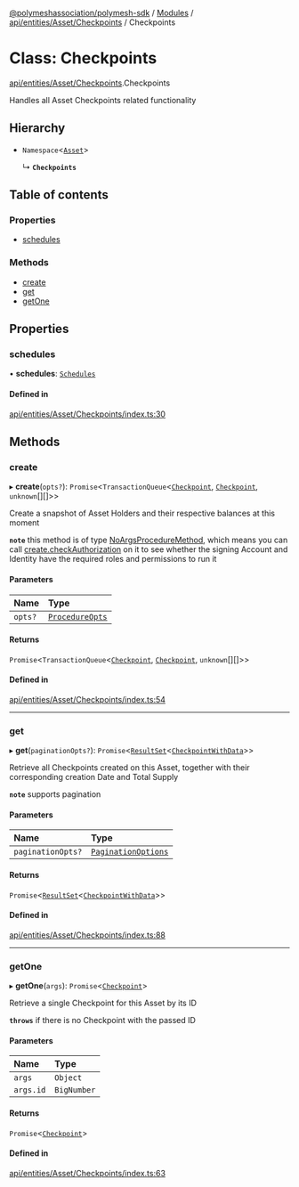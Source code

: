 [@polymeshassociation/polymesh-sdk](../README.md) / [Modules](../modules.md) / [api/entities/Asset/Checkpoints](../modules/api_entities_Asset_Checkpoints.md) / Checkpoints

# Class: Checkpoints

[api/entities/Asset/Checkpoints](../modules/api_entities_Asset_Checkpoints.md).Checkpoints

Handles all Asset Checkpoints related functionality

## Hierarchy

- `Namespace`<[`Asset`](api_entities_Asset.Asset.md)\>

  ↳ **`Checkpoints`**

## Table of contents

### Properties

- [schedules](api_entities_Asset_Checkpoints.Checkpoints.md#schedules)

### Methods

- [create](api_entities_Asset_Checkpoints.Checkpoints.md#create)
- [get](api_entities_Asset_Checkpoints.Checkpoints.md#get)
- [getOne](api_entities_Asset_Checkpoints.Checkpoints.md#getone)

## Properties

### schedules

• **schedules**: [`Schedules`](api_entities_Asset_Checkpoints_Schedules.Schedules.md)

#### Defined in

[api/entities/Asset/Checkpoints/index.ts:30](https://github.com/PolymathNetwork/polymesh-sdk/blob/31dfa0dc/src/api/entities/Asset/Checkpoints/index.ts#L30)

## Methods

### create

▸ **create**(`opts?`): `Promise`<`TransactionQueue`<[`Checkpoint`](api_entities_Checkpoint.Checkpoint.md), [`Checkpoint`](api_entities_Checkpoint.Checkpoint.md), `unknown`[][]\>\>

Create a snapshot of Asset Holders and their respective balances at this moment

**`note`** this method is of type [NoArgsProcedureMethod](../interfaces/types.NoArgsProcedureMethod.md), which means you can call [create.checkAuthorization](../interfaces/types.NoArgsProcedureMethod.md#checkauthorization)
  on it to see whether the signing Account and Identity have the required roles and permissions to run it

#### Parameters

| Name | Type |
| :------ | :------ |
| `opts?` | [`ProcedureOpts`](../interfaces/types.ProcedureOpts.md) |

#### Returns

`Promise`<`TransactionQueue`<[`Checkpoint`](api_entities_Checkpoint.Checkpoint.md), [`Checkpoint`](api_entities_Checkpoint.Checkpoint.md), `unknown`[][]\>\>

#### Defined in

[api/entities/Asset/Checkpoints/index.ts:54](https://github.com/PolymathNetwork/polymesh-sdk/blob/31dfa0dc/src/api/entities/Asset/Checkpoints/index.ts#L54)

___

### get

▸ **get**(`paginationOpts?`): `Promise`<[`ResultSet`](../interfaces/types.ResultSet.md)<[`CheckpointWithData`](../interfaces/types.CheckpointWithData.md)\>\>

Retrieve all Checkpoints created on this Asset, together with their corresponding creation Date and Total Supply

**`note`** supports pagination

#### Parameters

| Name | Type |
| :------ | :------ |
| `paginationOpts?` | [`PaginationOptions`](../interfaces/types.PaginationOptions.md) |

#### Returns

`Promise`<[`ResultSet`](../interfaces/types.ResultSet.md)<[`CheckpointWithData`](../interfaces/types.CheckpointWithData.md)\>\>

#### Defined in

[api/entities/Asset/Checkpoints/index.ts:88](https://github.com/PolymathNetwork/polymesh-sdk/blob/31dfa0dc/src/api/entities/Asset/Checkpoints/index.ts#L88)

___

### getOne

▸ **getOne**(`args`): `Promise`<[`Checkpoint`](api_entities_Checkpoint.Checkpoint.md)\>

Retrieve a single Checkpoint for this Asset by its ID

**`throws`** if there is no Checkpoint with the passed ID

#### Parameters

| Name | Type |
| :------ | :------ |
| `args` | `Object` |
| `args.id` | `BigNumber` |

#### Returns

`Promise`<[`Checkpoint`](api_entities_Checkpoint.Checkpoint.md)\>

#### Defined in

[api/entities/Asset/Checkpoints/index.ts:63](https://github.com/PolymathNetwork/polymesh-sdk/blob/31dfa0dc/src/api/entities/Asset/Checkpoints/index.ts#L63)
